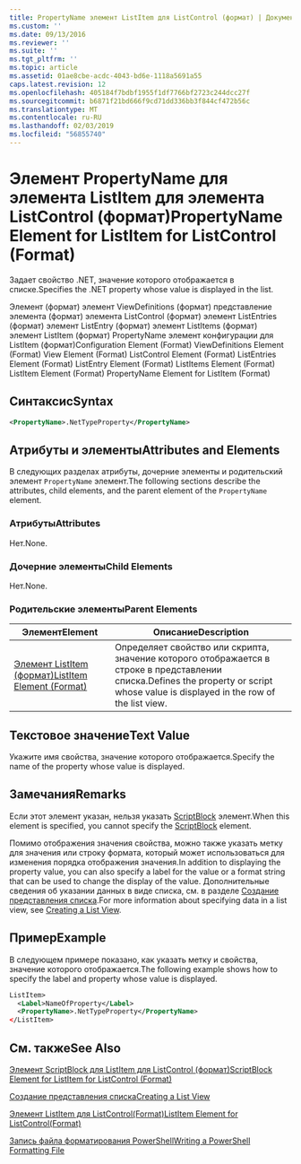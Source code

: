 ```yaml
---
title: PropertyName элемент ListItem для ListControl (формат) | Документация Майкрософт
ms.custom: ''
ms.date: 09/13/2016
ms.reviewer: ''
ms.suite: ''
ms.tgt_pltfrm: ''
ms.topic: article
ms.assetid: 01ae8cbe-acdc-4043-bd6e-1118a5691a55
caps.latest.revision: 12
ms.openlocfilehash: 405184f7bdbf1955f1df7766bf2723c244dcc27f
ms.sourcegitcommit: b6871f21bd666f9cd71dd336bb3f844cf472b56c
ms.translationtype: MT
ms.contentlocale: ru-RU
ms.lasthandoff: 02/03/2019
ms.locfileid: "56855740"
---
```

# <a name="propertyname-element-for-listitem-for-listcontrol-format"></a><span data-ttu-id="96695-102">Элемент PropertyName для элемента ListItem для элемента ListControl (формат)</span><span class="sxs-lookup"><span data-stu-id="96695-102">PropertyName Element for ListItem for ListControl (Format)</span></span>

<span data-ttu-id="96695-103">Задает свойство .NET, значение которого отображается в списке.</span><span class="sxs-lookup"><span data-stu-id="96695-103">Specifies the .NET property whose value is displayed in the list.</span></span>

<span data-ttu-id="96695-104">Элемент (формат) элемент ViewDefinitions (формат) представление элемента (формат) элемента ListControl (формат) элемент ListEntries (формат) элемент ListEntry (формат) элемент ListItems (формат) элемент ListItem (формат) PropertyName элемент конфигурации для ListItem (формат)</span><span class="sxs-lookup"><span data-stu-id="96695-104">Configuration Element (Format) ViewDefinitions Element (Format) View Element (Format) ListControl Element (Format) ListEntries Element (Format) ListEntry Element (Format) ListItems Element (Format) ListItem Element (Format) PropertyName Element for ListItem (Format)</span></span>

## <a name="syntax"></a><span data-ttu-id="96695-105">Синтаксис</span><span class="sxs-lookup"><span data-stu-id="96695-105">Syntax</span></span>

```xml
<PropertyName>.NetTypeProperty</PropertyName>
```

## <a name="attributes-and-elements"></a><span data-ttu-id="96695-106">Атрибуты и элементы</span><span class="sxs-lookup"><span data-stu-id="96695-106">Attributes and Elements</span></span>

<span data-ttu-id="96695-107">В следующих разделах атрибуты, дочерние элементы и родительский элемент `PropertyName` элемент.</span><span class="sxs-lookup"><span data-stu-id="96695-107">The following sections describe the attributes, child elements, and the parent element of the `PropertyName` element.</span></span>

### <a name="attributes"></a><span data-ttu-id="96695-108">Атрибуты</span><span class="sxs-lookup"><span data-stu-id="96695-108">Attributes</span></span>

<span data-ttu-id="96695-109">Нет.</span><span class="sxs-lookup"><span data-stu-id="96695-109">None.</span></span>

### <a name="child-elements"></a><span data-ttu-id="96695-110">Дочерние элементы</span><span class="sxs-lookup"><span data-stu-id="96695-110">Child Elements</span></span>

<span data-ttu-id="96695-111">Нет.</span><span class="sxs-lookup"><span data-stu-id="96695-111">None.</span></span>

### <a name="parent-elements"></a><span data-ttu-id="96695-112">Родительские элементы</span><span class="sxs-lookup"><span data-stu-id="96695-112">Parent Elements</span></span>

|<span data-ttu-id="96695-113">Элемент</span><span class="sxs-lookup"><span data-stu-id="96695-113">Element</span></span>|<span data-ttu-id="96695-114">Описание</span><span class="sxs-lookup"><span data-stu-id="96695-114">Description</span></span>|
|-------------|-----------------|
|[<span data-ttu-id="96695-115">Элемент ListItem (формат)</span><span class="sxs-lookup"><span data-stu-id="96695-115">ListItem Element (Format)</span></span>](./listitem-element-for-listitems-for-listcontrol-format.md)|<span data-ttu-id="96695-116">Определяет свойство или скрипта, значение которого отображается в строке в представлении списка.</span><span class="sxs-lookup"><span data-stu-id="96695-116">Defines the property or script whose value is displayed in the row of the list view.</span></span>|

## <a name="text-value"></a><span data-ttu-id="96695-117">Текстовое значение</span><span class="sxs-lookup"><span data-stu-id="96695-117">Text Value</span></span>

<span data-ttu-id="96695-118">Укажите имя свойства, значение которого отображается.</span><span class="sxs-lookup"><span data-stu-id="96695-118">Specify the name of the property whose value is displayed.</span></span>

## <a name="remarks"></a><span data-ttu-id="96695-119">Замечания</span><span class="sxs-lookup"><span data-stu-id="96695-119">Remarks</span></span>

<span data-ttu-id="96695-120">Если этот элемент указан, нельзя указать [ScriptBlock](./scriptblock-element-for-listitem-for-listcontrol-format.md) элемент.</span><span class="sxs-lookup"><span data-stu-id="96695-120">When this element is specified, you cannot specify the [ScriptBlock](./scriptblock-element-for-listitem-for-listcontrol-format.md) element.</span></span>

<span data-ttu-id="96695-121">Помимо отображения значения свойства, можно также указать метку для значения или строку формата, который может использоваться для изменения порядка отображения значения.</span><span class="sxs-lookup"><span data-stu-id="96695-121">In addition to displaying the property value, you can also specify a label for the value or a format string that can be used to change the display of the value.</span></span> <span data-ttu-id="96695-122">Дополнительные сведения об указании данных в виде списка, см. в разделе [Создание представления списка](./creating-a-list-view.md).</span><span class="sxs-lookup"><span data-stu-id="96695-122">For more information about specifying data in a list view, see [Creating a List View](./creating-a-list-view.md).</span></span>

## <a name="example"></a><span data-ttu-id="96695-123">Пример</span><span class="sxs-lookup"><span data-stu-id="96695-123">Example</span></span>

<span data-ttu-id="96695-124">В следующем примере показано, как указать метку и свойства, значение которого отображается.</span><span class="sxs-lookup"><span data-stu-id="96695-124">The following example shows how to specify the label and property whose value is displayed.</span></span>

```xml
ListItem>
  <Label>NameOfProperty</Label>
  <PropertyName>.NetTypeProperty</PropertyName>
</ListItem>

```

## <a name="see-also"></a><span data-ttu-id="96695-125">См. также</span><span class="sxs-lookup"><span data-stu-id="96695-125">See Also</span></span>

[<span data-ttu-id="96695-126">Элемент ScriptBlock для ListItem для ListControl (формат)</span><span class="sxs-lookup"><span data-stu-id="96695-126">ScriptBlock Element for ListItem for ListControl (Format)</span></span>](./scriptblock-element-for-listitem-for-listcontrol-format.md)

[<span data-ttu-id="96695-127">Создание представления списка</span><span class="sxs-lookup"><span data-stu-id="96695-127">Creating a List View</span></span>](./creating-a-list-view.md)

[<span data-ttu-id="96695-128">Элемент ListItem для ListControl(Format)</span><span class="sxs-lookup"><span data-stu-id="96695-128">ListItem Element for ListControl(Format)</span></span>](./listitem-element-for-listitems-for-listcontrol-format.md)

[<span data-ttu-id="96695-129">Запись файла форматирования PowerShell</span><span class="sxs-lookup"><span data-stu-id="96695-129">Writing a PowerShell Formatting File</span></span>](./writing-a-powershell-formatting-file.md)
